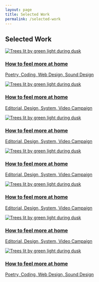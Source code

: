 ```yaml
---
layout: page
title: Selected Work
permalink: /selected-work
---
```

<p><h2>Selected Work</h2></p>
<div id="masonry" data-columns>
    <div>
        <a class="internal-link" href="/how-to-feel-more-at-home">
            <img loading="lazy" data-src="assets\hftmah\htfmah.png"
                class="lazyload" alt="Trees lit by green light during dusk"/>
            <h3>How to feel more at home</h3>
            <p>Poetry, Coding, Web Design, Sound Design</p>
        </a>
    </div>
    <div>
        <a class="internal-link" href="/how-to-feel-more-at-home">
        <img loading="lazy" data-src="https://images.unsplash.com/photo-1535930891776-0c2dfb7fda1a?ixlib=rb-1.2.1&q=80&fm=jpg&crop=entropy&cs=tinysrgb&w=400&fit=max&ixid=eyJhcHBfaWQiOjE0NTg5fQ"
            class="lazyload" alt="Trees lit by green light during dusk"/>
        <h3>How to feel more at home</h3>
        <p>Editorial, Design, System, Video Campaign</p>
        </a>
    </div>
    <div>
    <a class="internal-link" href="/how-to-feel-more-at-home">
        <img loading="lazy" data-src="https://res.cloudinary.com/css-tricks/image/upload/f_auto,q_auto/v1568814785/photostream-photos/DSC05459_ziuomy.jpg"
            class="lazyload" alt="Trees lit by green light during dusk"/>
        <h3>How to feel more at home</h3>
        <p>Editorial, Design, System, Video Campaign</p>
    </a>
    </div>
    <div>
    <a class="internal-link" href="/how-to-feel-more-at-home">
        <img loading="lazy" data-src="https://assets.codepen.io/881020/dog2.jpg"
            class="lazyload" alt="Trees lit by green light during dusk"/>
        <h3>How to feel more at home</h3>
        <p>Editorial, Design, System, Video Campaign</p>
        </a>
    </div>
    <div>
    <a class="internal-link" href="/how-to-feel-more-at-home">
        <img loading="lazy" data-src="https://res.cloudinary.com/css-tricks/image/upload/f_auto,q_auto/v1568814785/photostream-photos/DSC05459_ziuomy.jpg"
            class="lazyload" alt="Trees lit by green light during dusk"/>
        <h3>How to feel more at home</h3>
        <p>Editorial, Design, System, Video Campaign</p>
        </a>
    </div>
    <div>
    <a class="internal-link" href="/how-to-feel-more-at-home">
        <img loading="lazy" data-src="https://images.unsplash.com/photo-1535930891776-0c2dfb7fda1a?ixlib=rb-1.2.1&q=80&fm=jpg&crop=entropy&cs=tinysrgb&w=400&fit=max&ixid=eyJhcHBfaWQiOjE0NTg5fQ"
            class="lazyload" alt="Trees lit by green light during dusk"/>
        <h3>How to feel more at home</h3>
        <p>Editorial, Design, System, Video Campaign</p>
        </a>
    </div>
    <div>
    <a class="internal-link" href="/how-to-feel-more-at-home">
        <img loading="lazy" data-src="assets\hftmah\htfmah.png"
            class="lazyload" alt="Trees lit by green light during dusk"/>
        <h3>How to feel more at home</h3>
        <p>Poetry, Coding, Web Design, Sound Design</p>
        </a>
    </div>
</div>
